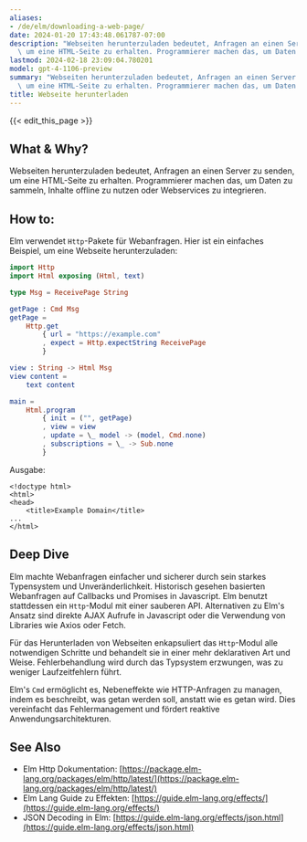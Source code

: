 ```yaml
---
aliases:
- /de/elm/downloading-a-web-page/
date: 2024-01-20 17:43:48.061787-07:00
description: "Webseiten herunterzuladen bedeutet, Anfragen an einen Server zu senden,\
  \ um eine HTML-Seite zu erhalten. Programmierer machen das, um Daten zu sammeln,\u2026"
lastmod: 2024-02-18 23:09:04.780201
model: gpt-4-1106-preview
summary: "Webseiten herunterzuladen bedeutet, Anfragen an einen Server zu senden,\
  \ um eine HTML-Seite zu erhalten. Programmierer machen das, um Daten zu sammeln,\u2026"
title: Webseite herunterladen
---
```


{{< edit_this_page >}}

## What & Why?
Webseiten herunterzuladen bedeutet, Anfragen an einen Server zu senden, um eine HTML-Seite zu erhalten. Programmierer machen das, um Daten zu sammeln, Inhalte offline zu nutzen oder Webservices zu integrieren.

## How to:
Elm verwendet `Http`-Pakete für Webanfragen. Hier ist ein einfaches Beispiel, um eine Webseite herunterzuladen:

```Elm
import Http
import Html exposing (Html, text)

type Msg = ReceivePage String

getPage : Cmd Msg
getPage =
    Http.get
        { url = "https://example.com"
        , expect = Http.expectString ReceivePage
        }

view : String -> Html Msg
view content =
    text content

main =
    Html.program
        { init = ("", getPage)
        , view = view
        , update = \_ model -> (model, Cmd.none)
        , subscriptions = \_ -> Sub.none
        }
```

Ausgabe:

```
<!doctype html>
<html>
<head>
    <title>Example Domain</title>
...
</html>
```

## Deep Dive
Elm machte Webanfragen einfacher und sicherer durch sein starkes Typensystem und Unveränderlichkeit. Historisch gesehen basierten Webanfragen auf Callbacks und Promises in Javascript. Elm benutzt stattdessen ein `Http`-Modul mit einer sauberen API. Alternativen zu Elm's Ansatz sind direkte AJAX Aufrufe in Javascript oder die Verwendung von Libraries wie Axios oder Fetch.

Für das Herunterladen von Webseiten enkapsuliert das `Http`-Modul alle notwendigen Schritte und behandelt sie in einer mehr deklarativen Art und Weise. Fehlerbehandlung wird durch das Typsystem erzwungen, was zu weniger Laufzeitfehlern führt.

Elm's `Cmd` ermöglicht es, Nebeneffekte wie HTTP-Anfragen zu managen, indem es beschreibt, was getan werden soll, anstatt wie es getan wird. Dies vereinfacht das Fehlermanagement und fördert reaktive Anwendungsarchitekturen.

## See Also
- Elm Http Dokumentation: [https://package.elm-lang.org/packages/elm/http/latest/](https://package.elm-lang.org/packages/elm/http/latest/)
- Elm Lang Guide zu Effekten: [https://guide.elm-lang.org/effects/](https://guide.elm-lang.org/effects/)
- JSON Decoding in Elm: [https://guide.elm-lang.org/effects/json.html](https://guide.elm-lang.org/effects/json.html)
